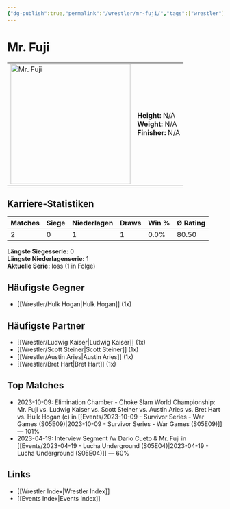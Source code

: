 ```yaml
---
{"dg-publish":true,"permalink":"/wrestler/mr-fuji/","tags":["wrestler"],"noteIcon":"","created":"2025-08-11T09:33:20.278+02:00"}
---
```



# Mr. Fuji

<table>
<tr>
<td><img src="Mr. Fuji.png" width="280" alt="Mr. Fuji"></td>
<td>
<b>Height:</b> N/A<br>
<b>Weight:</b> N/A<br>
<b>Finisher:</b> N/A<br>
</td>
</tr>
</table>

## Karriere-Statistiken

| Matches | Siege | Niederlagen | Draws | Win % | Ø Rating |
|---------|-------|-------------|-------|-------|-----------|
| 2 | 0 | 1 | 1 | 0.0% | 80.50 |

**Längste Siegesserie:** 0<br>**Längste Niederlagenserie:** 1<br>**Aktuelle Serie:** loss (1 in Folge)


## Häufigste Gegner
- [[Wrestler/Hulk Hogan\|Hulk Hogan]] (1x)

## Häufigste Partner
- [[Wrestler/Ludwig Kaiser\|Ludwig Kaiser]] (1x)
- [[Wrestler/Scott Steiner\|Scott Steiner]] (1x)
- [[Wrestler/Austin Aries\|Austin Aries]] (1x)
- [[Wrestler/Bret Hart\|Bret Hart]] (1x)

## Top Matches
- 2023-10-09: Elimination Chamber - Choke Slam World Championship: Mr. Fuji vs. Ludwig Kaiser vs. Scott Steiner vs. Austin Aries vs. Bret Hart vs. Hulk Hogan (c) in [[Events/2023-10-09 - Survivor Series - War Games (S05E09)\|2023-10-09 - Survivor Series - War Games (S05E09)]] — 101%
- 2023-04-19: Interview Segment /w Dario Cueto & Mr. Fuji in [[Events/2023-04-19 - Lucha Underground (S05E04)\|2023-04-19 - Lucha Underground (S05E04)]] — 60%

## Links
- [[Wrestler Index\|Wrestler Index]]
- [[Events Index\|Events Index]]
